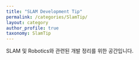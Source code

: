 ```yaml
---
title: "SLAM Development Tip"
permalink: /categories/SlamTip/
layout: category
author_profile: true
taxonomy: SlamTip
---
```


SLAM 및 Robotics와 관련된 개발 정리를 위한 공간입니다.  